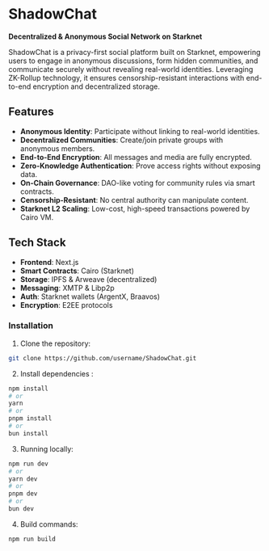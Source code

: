 # ShadowChat  
**Decentralized & Anonymous Social Network on Starknet**  

ShadowChat is a privacy-first social platform built on Starknet, empowering users to engage in anonymous discussions, form hidden communities, and communicate securely without revealing real-world identities. Leveraging ZK-Rollup technology, it ensures censorship-resistant interactions with end-to-end encryption and decentralized storage.  

## Features  
- **Anonymous Identity**: Participate without linking to real-world identities.  
- **Decentralized Communities**: Create/join private groups with anonymous members.  
- **End-to-End Encryption**: All messages and media are fully encrypted.  
- **Zero-Knowledge Authentication**: Prove access rights without exposing data.  
- **On-Chain Governance**: DAO-like voting for community rules via smart contracts.  
- **Censorship-Resistant**: No central authority can manipulate content.  
- **Starknet L2 Scaling**: Low-cost, high-speed transactions powered by Cairo VM.  

## Tech Stack  
- **Frontend**: Next.js  
- **Smart Contracts**: Cairo (Starknet)  
- **Storage**: IPFS & Arweave (decentralized)  
- **Messaging**: XMTP & Libp2p  
- **Auth**: Starknet wallets (ArgentX, Braavos)  
- **Encryption**: E2EE protocols  

### Installation
1. Clone the repository:
```bash
git clone https://github.com/username/ShadowChat.git
```
2. Install dependencies :
```bash
npm install
# or
yarn
# or
pnpm install
# or
bun install
```
3. Running locally:
```bash
npm run dev
# or
yarn dev
# or
pnpm dev
# or
bun dev
```
4. Build commands:
```bash
npm run build
```
